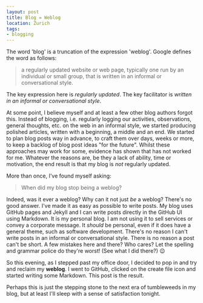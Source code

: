 ```yaml
---
layout: post
title: Blog = Weblog
location: Zurich
tags:
- blogging
---
```

The word 'blog' is a truncation of the expression 'weblog'. Google defines the word as follows:

> a regularly updated website or web page, typically one run by an individual or small group, that is written in an informal or conversational style.

The key expression here is *regularly updated*. The key facilitator is *written in an informal or conversational style*.

At some point, I believe myself and at least a few other blog authors forgot this. Instead of blogging, i.e. regularly logging our activities, observations, general thoughts, etc. on the web in an informal style, we started producing polished articles, written with a beginning, a middle and an end. We started to plan blog posts way in advance, to craft them over days, weeks or more, to keep a backlog of blog post ideas "for the future". Whilst these approaches may work for some, evidence has shown that has not worked for me. Whatever the reasons are, be they a lack of ability, time or motivation, the end result is that my blog is *not* regularly updated.

More than once, I've found myself asking:

> When did my blog stop being a weblog?

<!--excerpt-->

Indeed, was it ever a weblog? Why can it not just *be* a weblog? There's no good answer. I've made it as easy as possible to write posts. My blog uses GitHub pages and Jekyll and I can write posts directly in the GitHub UI using Markdown. It is my personal blog. I am not using it to sell services or convey a corporate message. It *should* be personal, even if it does have a general theme, such as software development. There's no reason I can't write posts in an informal or conversational style. There is no reason a post can't be short. A few mistakes here and there? Who cares? Let the spelling and grammar police do they're worst! (See what I did there?) :wink:

So this evening, as I stepped past my office door, I decided to pop in and try and reclaim my **weblog**. I went to GitHub, clicked on the create file icon and started writing some Markdown. This post is the result.

Perhaps this is just the stepping stone to the next era of tumbleweeds in my blog, but at least I'll sleep with a sense of satisfaction tonight.
